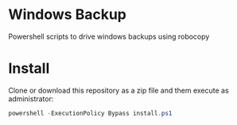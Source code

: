 # Windows Backup

Powershell scripts to drive windows backups using robocopy

# Install

Clone or download this repository as a zip file and them execute as
administrator:

```powershell
powershell -ExecutionPolicy Bypass install.ps1
```
